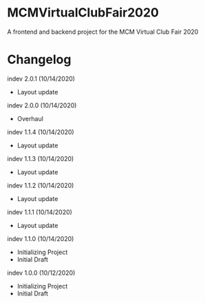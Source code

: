 # MCMVirtualClubFair2020
A frontend and backend project for the MCM Virtual Club Fair 2020

# Changelog
indev 2.0.1 (10/14/2020)
- Layout update

indev 2.0.0 (10/14/2020)
- Overhaul

indev 1.1.4 (10/14/2020)
- Layout update

indev 1.1.3 (10/14/2020)
- Layout update

indev 1.1.2 (10/14/2020)
- Layout update

indev 1.1.1 (10/14/2020)
- Layout update

indev 1.1.0 (10/14/2020)
- Initializing Project
- Initial Draft

indev 1.0.0 (10/12/2020)
- Initializing Project
- Initial Draft
